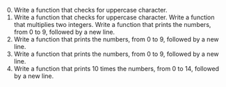 0. Write a function that checks for uppercase character.
1. Write a function that checks for uppercase character.
Write a function that multiplies two integers.
Write a function that prints the numbers, from 0 to 9, followed by a new line.
3. Write a function that prints the numbers, from 0 to 9, followed by a new line.
4. Write a function that prints the numbers, from 0 to 9, followed by a new line.
5. Write a function that prints 10 times the numbers, from 0 to 14, followed by a new line.
